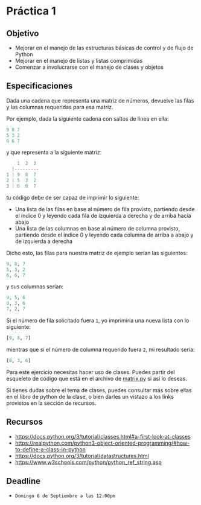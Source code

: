 # Práctica 1

## Objetivo

* Mejorar en el manejo de las estructuras básicas de control y de flujo de Python
* Mejorar en el manejo de listas y listas comprimidas
* Comenzar a involucrarse con el manejo de clases y objetos

## Especificaciones

Dada una cadena que representa una matriz de números, devuelve las filas y las columnas requeridas para esa matriz.

Por ejemplo, dada la siguiente cadena con saltos de línea en ella:

```python
9 8 7
5 3 2
6 6 7
```

y que representa a la siguiente matriz:

```python
    1  2  3
  |---------
1 | 9  8  7
2 | 5  3  2
3 | 6  6  7
```

tu código debe de ser capaz de imprimir lo siguiente:

* Una lista de las filas en base al número de fila provisto, partiendo desde el índice 0 y leyendo cada fila de izquierda a derecha y de arriba hacia abajo
* Una lista de las columnas en base al número de columna provisto, partiendo desde el índice 0 y leyendo cada columna de arriba a abajo y de izquierda a derecha

Dicho esto, las filas para nuestra matriz de ejemplo serían las siguientes:

```python
9, 8, 7
5, 3, 2
6, 6, 7
```

y sus columnas serían:

```python
9, 5, 6
8, 3, 6
7, 2, 7
```

Si el número de fila solicitado fuera `1`, yo imprimiría una nueva lista con lo siguiente:

```python
[9, 8, 7]
```

mientras que si el número de columna requerido fuera `2`, mi resultado sería:

```python
[8, 3, 6]
```

Para este ejercicio necesitas hacer uso de clases. Puedes partir del esqueleto de código que está en el archivo de [matrix.py](matrix.py) si así lo deseas.

Si tienes dudas sobre el tema de clases, puedes consultar más sobre ellas en el libro de python de la clase, o bien darles un vistazo a los links provistos en la sección de recursos.

## Recursos

* <https://docs.python.org/3/tutorial/classes.html#a-first-look-at-classes>
* <https://realpython.com/python3-object-oriented-programming/#how-to-define-a-class-in-python>
* <https://docs.python.org/3/tutorial/datastructures.html>
* <https://www.w3schools.com/python/python_ref_string.asp>

## Deadline

* `Domingo 6 de Septiembre a las 12:00pm`

